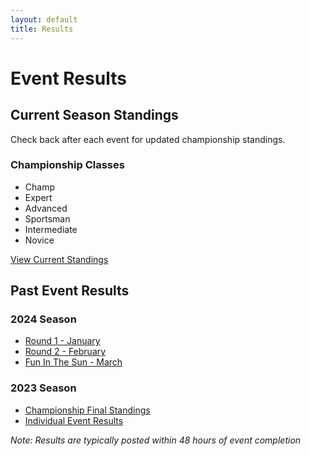 ```yaml
---
layout: default
title: Results
---
```


# Event Results

## Current Season Standings

Check back after each event for updated championship standings.

### Championship Classes
- Champ
- Expert
- Advanced
- Sportsman
- Intermediate
- Novice

[View Current Standings](#)

## Past Event Results

### 2024 Season
- [Round 1 - January](#)
- [Round 2 - February](#)
- [Fun In The Sun - March](#)

### 2023 Season
- [Championship Final Standings](#)
- [Individual Event Results](#)

_Note: Results are typically posted within 48 hours of event completion_ 